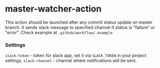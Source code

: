 # master-watcher-action

This action should be launched after any commit status update on master branch.
It sends slack message to specified channel if status is "failure" or "error".
Check example at `.github/workflow/.example`

### Settings

`slack-token` - token for slack app, set it via `SLACK_TOKEN` in your project settings.
`slack-channel` - channel where notifications will be sent.
